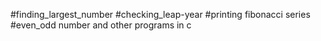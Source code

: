 #finding_largest_number
#checking_leap-year
#printing fibonacci series
#even_odd number
and other programs in c
